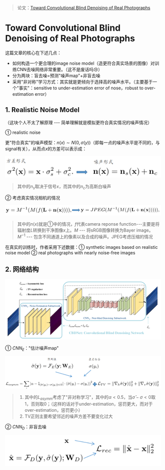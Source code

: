 > 论文：[Toward Convolutional Blind Denoising of Real Photographs](https://arxiv.org/abs/1807.04686)

# Toward Convolutional Blind Denoising of Real Photographs

这篇文章的核心在下述几点：

- 如何构造一个更合理的image noise model（造更符合真实场景的图像）对训练CNN去噪网络非常重要。（这不是废话吗:cry:）
- 分为两块：盲去噪=预测"噪声map"+非盲去噪 
- 采用"非对称"学习方式：其实就是更倾向于选择高的噪声水平。（主要基于一个"事实"：sensitive to under-estimation error of nose，robust to over-estimation error）

## 1. Realistic Noise Model

（这块个人不太了解原理 --- 简单理解就是模拟更符合真实情况的噪声情况）

① realistic noise

更"符合真实"的噪声模型：$n(x)\sim N(0, \sigma(y))$（即每一点的噪声水平是不同的，与signal有关），从而点$x$的方差可以表示成：

![](png/a1.png)

> 其中的$n_s$取决于信号$x$，而其中的$n_c$为高斯白噪声

② 考虑真实情况相机的情况

![](png/a2.png)

> 其中的$n(x)$就是①中的情况，$f$代表camera reponse function---主要是将辐射度$L$转换到干净图像$x$上。$M$ --- 将sRGB图像转换为Bayer image。$M^{-1}$ --- 包含不同通道上的像素以及合成的噪声。JPEG考虑压缩的情况

在真实的训练时，作者采用下述数据：① synthetic images based on realistic noise model ② real photographs with nearly noise-free images

## 2. 网络结构

![](png/a3.png)

① $CNN_E$："估计噪声map"

![](png/a4.png)

> 1. 其中的$L_{asymm}$考虑了"非对称学习"，其中的$\alpha<0.5$，当$\hat{\sigma}-\sigma<0$取1，否则取0；（这样的话对于under-estimation，惩罚更大，而对于over-estimation，惩罚更小）
> 2. TV正则主要希望邻近的噪声方差不要变化过大

② $CNN_D$：非盲去噪

![](png/a5.png)

